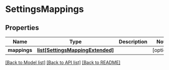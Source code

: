 # SettingsMappings

## Properties
Name | Type | Description | Notes
------------ | ------------- | ------------- | -------------
**mappings** | [**list[SettingsMappingExtended]**](SettingsMappingExtended.md) |  | [optional] 

[[Back to Model list]](../README.md#documentation-for-models) [[Back to API list]](../README.md#documentation-for-api-endpoints) [[Back to README]](../README.md)



